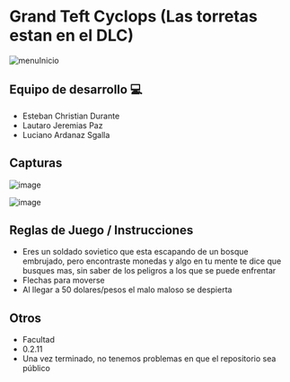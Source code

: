 # Grand Teft Cyclops (Las torretas estan en el DLC)

![menuInicio](https://github.com/user-attachments/assets/d85ea411-e836-4d13-af3b-2e9b15b67b1c)


## Equipo de desarrollo 💻

- Esteban Christian Durante
- Lautaro Jeremias Paz
- Luciano Ardanaz Sgalla

## Capturas


![image](https://github.com/user-attachments/assets/8257b28b-2b5d-453d-8c09-f13cfa971402)

![image](https://github.com/user-attachments/assets/7a04cd15-2029-46f7-ba27-e39a33defcf7)


## Reglas de Juego / Instrucciones

- Eres un soldado sovietico que esta escapando de un bosque embrujado, pero encontraste monedas y algo en tu mente te dice que busques mas, sin saber de los peligros a los que se puede enfrentar
- Flechas para moverse
- Al llegar a 50 dolares/pesos el malo maloso se despierta


## Otros

- Facultad
- 0.2.11
- Una vez terminado, no tenemos problemas en que el repositorio sea público
